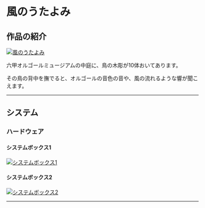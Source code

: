 # 風のうたよみ


## 作品の紹介

[![風のうたよみ](http://img.youtube.com/vi/Kt1RpMQv_q4/0.jpg)](http://www.youtube.com/watch?v=Kt1RpMQv_q4 "風のうたよみ")

六甲オルゴールミュージアムの中庭に、鳥の木彫が10体おいてあります。

その鳥の背中を撫でると、オルゴールの音色の音や、風の流れるような響が聞こえます。



---



## システム

### ハードウェア

#### システムボックス1

[![システムボックス1](https://github.com/mathrax-s/rokko2020/blob/gh-pages/kazenoutayomi_system1.svg?raw=true)]("system_1")



#### システムボックス2

[![システムボックス2](https://github.com/mathrax-s/rokko2020/blob/gh-pages/kazenoutayomi_system2.svg?raw=true)]("system_2")



---
